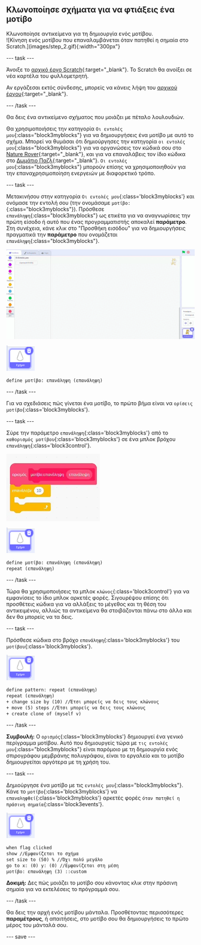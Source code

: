 ## Κλωνοποίησε σχήματα για να φτιάξεις ένα μοτίβο

<div style="display: flex; flex-wrap: wrap">
<div style="flex-basis: 200px; flex-grow: 1; margin-right: 15px;">
Κλωνοποίησε αντικείμενα για τη δημιουργία ενός μοτίβου.
</div>
<div>
![Κίνηση ενός μοτίβου που επαναλαμβάνεται όταν πατηθεί η σημαία στο Scratch.](images/step_2.gif){:width="300px"}
</div>
</div>

--- task ---

Άνοιξε το [αρχικό έργο Scratch](https://scratch.mit.edu/projects/936668494/){:target="_blank"}. Το Scratch θα ανοίξει σε νέα καρτέλα του φυλλομετρητή.

Αν εργάζεσαι εκτός σύνδεσης, μπορείς να κάνεις λήψη του [αρχικού έργου](https://scratch.mit.edu/projects/936668494/){:target="_blank"}.

--- /task ---

Θα δεις ένα αντικείμενο σχήματος που μοιάζει με πέταλο λουλουδιών.

Θα χρησιμοποιήσεις την κατηγορία `Οι εντολές μου`{:class="block3myblocks"} για να δημιουργήσεις ένα μοτίβο με αυτό το σχήμα. Μπορεί να θυμάσαι ότι δημιούργησες την κατηγορία `οι εντολές μου`{:class="block3myblocks"} για να οργανώσεις τον κώδικά σου στο [Nature Rover](https://projects.raspberrypi.org/el-GR/projects/nature-rover/3){:target="_blank"}, και για να επαναλάβεις τον ίδιο κώδικα στο [Δωμάτιο Παζλ](https://projects.raspberrypi.org/el-GR/projects/puzzle-room/4){:target="_blank"}. `Οι εντολές μου`{:class="block3myblocks"} μπορούν επίσης να χρησιμοποιηθούν για την επαναχρησιμοποίηση ενεργειών με διαφορετικό τρόπο.

--- task ---

Μετακινήσου στην κατηγορία `Οι εντολές μου`{:class='block3myblocks'} και ονόμασε την εντολή σου (την ονομάσαμε `μοτίβο:`{:class="block3myblocks"}). Πρόσθεσε `επανάληψη`{:class="block3myblocks"} ως ετικέτα για να αναγνωρίσεις την πρώτη είσοδο ή αυτό που ένας προγραμματιστής αποκαλεί **παράμετρο**. Στη συνέχεια, κάνε κλικ στο "Προσθήκη εισόδου" για να δημιουργήσεις πραγματικά την **παράμετρο** που ονομάζεται `επανάληψη`{:class="block3myblocks"}.


![Κινούμενη απεικόνιση μίας εντολής από τις 'εντολές μου' και μια παράμετρο που προστίθεται.](images/add-parameter.gif)

![Το αντικείμενο σχήματος.](images/shape_sprite.png)

```blocks3
define μοτίβο: επανάληψη (επανάληψη)
```

--- /task ---

Για να σχεδιάσεις πώς γίνεται ένα μοτίβο, το πρώτο βήμα είναι να `ορίσεις μοτίβο`{:class='block3myblocks'}.

--- task ---

Σύρε την παράμετρο `επανάληψη`{:class='block3myblocks'} από το `καθορισμός μοτίβου`{:class='block3myblocks'} σε ένα μπλοκ βρόχου `επανάληψη`{:class='block3control'}.

![Κινούμενη απεικόνιση που δείχνει την παράμετρο 'επανάληψη' που σύρεται από το μπλοκ 'ορισμός' και στο μπλοκ 'επανάληψη'.](images/use-repeat.gif)

![Το αντικείμενο σχήματος.](images/shape_sprite.png)

```blocks3
define μοτίβο: επανάληψη (επανάληψη)
repeat (επανάληψη)
```

--- /task ---

Τώρα θα χρησιμοποιήσεις τα μπλοκ `κλώνος`{:class='block3control'} για να εμφανίσεις το ίδιο μπλοκ αρκετές φορές. Σιγουρέψου επίσης ότι προσθέτεις κώδικα για να αλλάξεις το μέγεθος και τη θέση του αντικειμένου, αλλιώς τα αντικείμενα θα στοιβάζονται πάνω στο άλλο και δεν θα μπορείς να τα δεις.

--- task ---

Πρόσθεσε κώδικα στο βρόχο `επανάληψη`{:class='block3myblocks'} του `μοτίβου`{:class='block3myblocks'}.

![Το αντικείμενο σχήματος.](images/shape_sprite.png)

```blocks3
define pattern: repeat (επανάληψη)
repeat (επανάληψη)
+ change size by (10) //Έτσι μπορείς να δεις τους κλώνους
+ move (5) steps //Έτσι μπορείς να δεις τους κλώνους
+ create clone of (myself v)
```

--- /task ---

**Συμβουλή:** Ο `ορισμός`{:class='block3myblocks'} δημιουργεί ένα γενικό περίγραμμα μοτίβου. Αυτό που δημιουργείς τώρα με `τις εντολές μου`{:class="block3myblocks"} είναι παρόμοιο με τη δημιουργία ενός σπιρογράφου μεμβράνης πολυγράφου, είναι το εργαλείο και το μοτίβο δημιουργείται αργότερα με τη χρήση του.


--- task ---

Δημιούργησε ένα μοτίβο με τις `εντολές μου`{:class="block3myblocks"}. Κάνε το `μοτίβο`{:class='block3myblocks'} να `επαναληφθεί`{:class='block3myblocks'} αρκετές φορές `όταν πατηθεί η πράσινη σημαία`{:class='block3events'}.

![Το αντικείμενο σχήματος.](images/shape_sprite.png)
```blocks3
when flag clicked
show //Εμφανίζεται το σχήμα
set size to (50) % //Όχι πολύ μεγάλο
go to x: (0) y: (0) //Εμφανίζεται στη μέση
μοτίβο: επανάληψη (3) ::custom
```

**Δοκιμή:** Δες πώς μοιάζει το μοτίβο σου κάνοντας κλικ στην πράσινη σημαία για να εκτελέσεις το πρόγραμμά σου.

--- /task ---

Θα δεις την αρχή ενός μοτίβου μάνταλα. Προσθέτοντας περισσότερες **παραμέτρους**, ή απαιτήσεις, στο μοτίβο σου θα δημιουργήσεις το πρώτο μέρος του μάνταλά σου.

--- save ---
